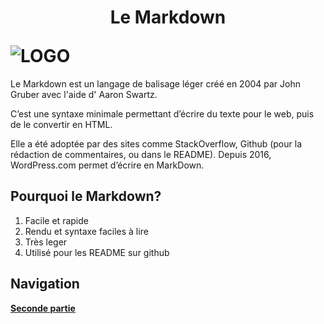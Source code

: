 # <p style="text-align: center;"> Le Markdown </p> ![LOGO](https://upload.wikimedia.org/wikipedia/commons/thumb/4/48/Markdown-mark.svg/800px-Markdown-mark.svg.png)
Le Markdown est un langage de balisage léger créé en 2004 par John Gruber avec l'aide d' Aaron Swartz.

C’est une syntaxe minimale permettant d’écrire du texte pour le web, puis de le convertir en HTML.

Elle a été adoptée par des sites comme StackOverflow, Github (pour la rédaction de commentaires, ou dans le README). Depuis 2016, WordPress.com permet d’écrire en MarkDown.

## Pourquoi le Markdown?

1. Facile et rapide
2. Rendu et syntaxe faciles à lire
3. Très leger
4. Utilisé pour les README sur github


## Navigation

[**Seconde partie**](./Markdown2.md/#LISTE)
